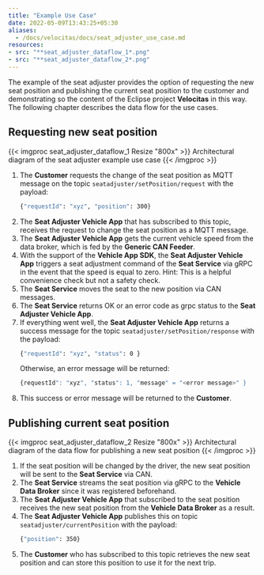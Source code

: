 ```yaml
---
title: "Example Use Case"
date: 2022-05-09T13:43:25+05:30
aliases:
  - /docs/velocitas/docs/seat_adjuster_use_case.md
resources:
- src: "**seat_adjuster_dataflow_1*.png"
- src: "**seat_adjuster_dataflow_2*.png"
---
```


The example of the seat adjuster provides the option of requesting the new seat position and publishing the current seat position to the customer and demonstrating so the content of the Eclipse project **Velocitas** in this way. The following chapter describes the data flow for the use cases.

## Requesting new seat position

{{< imgproc seat_adjuster_dataflow_1 Resize "800x" >}}
  Architectural diagram of the seat adjuster example use case
{{< /imgproc >}}

1. The **Customer** requests the change of the seat position as MQTT message on the topic `seatadjuster/setPosition/request` with the payload:
   ```bash
   {"requestId": "xyz", "position": 300}
   ```
2. The **Seat Adjuster Vehicle App** that has subscribed to this topic, receives the request to change the seat position as a MQTT message.
3. The **Seat Adjuster Vehicle App** gets the current vehicle speed from the data broker, which is fed by the **Generic CAN Feeder**.
4. With the support of the **Vehicle App SDK**, the **Seat Adjuster Vehicle App** triggers a seat adjustment command of the **Seat Service** via gRPC in the event that the speed is equal to zero. Hint: This is a helpful convenience check but not a safety check.
5. The **Seat Service** moves the seat to the new position via CAN messages.
6. The **Seat Service** returns OK or an error code as grpc status to the **Seat Adjuster Vehicle App**.
7. If everything went well, the **Seat Adjuster Vehicle App** returns a success message for the topic `seatadjuster/setPosition/response` with the payload:
   ```bash
   {"requestId": "xyz", "status": 0 }
   ```
   Otherwise, an error message will be returned:
   ```bash
   {requestId": "xyz", "status": 1, "message" = "<error message>" }
   ```
8. This success or error message will be returned to the **Customer**.

## Publishing current seat position

{{< imgproc seat_adjuster_dataflow_2 Resize "800x" >}}
  Architectural diagram of the data flow for publishing a new seat position
{{< /imgproc >}}

1. If the seat position will be changed by the driver, the new seat position will be sent to the **Seat Service** via CAN.
2.  The **Seat Service** streams the seat position via gRPC to the **Vehicle Data Broker** since it was registered beforehand.
3.  The **Seat Adjuster Vehicle App** that subscribed to the seat position receives the new seat position from the **Vehicle Data Broker** as a result.
12. The **Seat Adjuster Vehicle App** publishes this on topic `seatadjuster/currentPosition` with the payload:
    ```bash
    {"position": 350}
    ```
13. The **Customer** who has subscribed to this topic retrieves the new seat position and can store this position to use it for the next trip.
